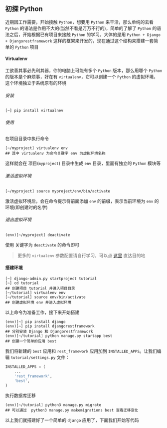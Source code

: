 ## 初探 Python

近期因工作需要，开始接触 `Python`，想要用 `Python` 来干活，那么单纯的去看 `Python` 的语法是作用不大的(当然不看是万万不行的)，简单的了解了 `Python` 的语法之后，开始根据已有项目来接触 `Python` 的学习。大体的是用 `Python + Django + Djangorestframework` 这样的框架来开发的，现在通过这个结构来搭建一套简单的 `Python` 项目

#### Virtualenv

工欲善其事必先利其器，你的电脑上可能有多个 `Python` 版本，那么用哪个 `Python` 的版本是个麻烦事，好在有 `virtualenv`，它可以创建一个 `Python` 的虚拟环境，这个环境独立于系统原有的环境

###### 安装

```shell
[~] pip install virtualnev
```

###### 使用

在项目目录中执行命令

```shell
[~/myproject] virtualenv env
## 其中 virtualenv 为命令关键字 env 为虚拟环境名称
```

这样就会在 项目(`myproject`) 目录中生成 `env` 目录，里面有独立的 `Python` 模块等

###### 激活虚拟环境

```shell
[~/myproject] source myproject/env/bin/activate
```

激活虚拟环境后，会在命令提示符前面添加 `env` 的前缀，表示当前环境为 `env` 的环境(即创建时的名字)

###### 退出虚拟环境

```
(env)[~/myproject] deactivate
```

使用 关键字为 `deactivate` 的命令即可

> 更多的 `virtualenv` 参数配置请自行学习，可以点 [这里](https://virtualenv.pypa.io/en/latest/index.html) 直达目的地

#### 搭建环境

```shell
[~] django-admin.py startproject tutorial
[~] cd tutorial
## 创建项目 tutorial 并进入项目目录
[~/tutorial] virtualenv env
[~/tutorial] source env/bin/activate
## 创建虚拟环境 env 并进入虚拟环境
```

以上命令为准备工作，接下来开始搭建

```shell
(env)[~] pip install django
(env)[~] pip install djangorestframework
## 分别安装 Django 和 Djangorestframework
(env)[~/tutorial] python manage.py startapp best
## 创建一个简单的应用 best
```

我们将新建的 `best` 应用和 `rest_framework` 应用加到 `INSTALLED_APPS`。让我们编辑 `tutorial/settings.py` 文件：

```python
INSTALLED_APPS = (
    ...
    'rest_framework',
    'best',
)
```

执行数据库迁移

```shell
(env)[~/tutorial] python3 manage.py migrate
## 可以通过  python3 manage.py makemigrations best 查看迁移变化
```

以上我们就搭建好了一个简单的 `django` 应用了，下面我们开始写代码

